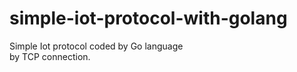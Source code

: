 # simple-iot-protocol-with-golang
Simple Iot protocol coded by Go language<br>
by TCP connection.<br>
<br>
